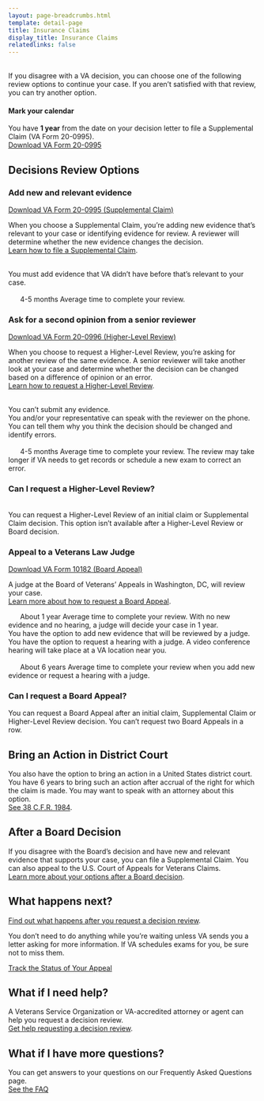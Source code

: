 ```yaml
---
layout: page-breadcrumbs.html
template: detail-page
title: Insurance Claims
display_title: Insurance Claims
relatedlinks: false
---
```

<br>
<div itemprop="description" class="va-introtext">
If you disagree with a VA decision, you can choose one of the following review options to continue your case. If you aren’t satisfied with that review, you can try another option.
</div>

<div class="usa-alert usa-alert-info">
  <div class="usa-alert-body">
    <h4 class="usa-alert-heading">
      Mark your calendar 
    </h4>
    <p class="usa-alert-text">
      You have <b>1 year</b> from the date on your decision letter to file a Supplemental Claim (VA Form 20-0995). 
      <br>
      <a href="/decision-reviews/forms/supplemental-claim-20-0995.pdf">Download VA Form 20-0995</a>
    </p>
  </div>
</div>

## Decisions Review Options

### Add new and relevant evidence
[Download VA Form 20-0995 (Supplemental Claim)](/decision-reviews/forms/supplemental-claim-20-0995.pdf)
<br>

When you choose a Supplemental Claim, you’re adding new evidence that’s relevant to your case or identifying evidence for review. A reviewer will determine whether the new evidence changes the decision. 
<br>
[Learn how to file a Supplemental Claim](#).
<br>
<br>
<div class ="vads-u-display--flex vads-u-margin-y--1">
  <div class="vads-u-flex--auto">
    <span class="heading-level-3" style="margin-right: 1.5rem"><i class="far fa-copy"></i></span>
  </div>
  <div class="vads-u-flex--1">  
    You must add evidence that VA didn’t have before that’s relevant to your case.
  </div>
</div>  
<br>
<div class="card information">
  <span class="number"><span class="heading-level-3"><i class="far fa-clock" style="margin-right: 1.5rem"></i> 4-5 months</span></span>
  <span class="description">Average time to complete your review.</span>
</div>

### Ask for a second opinion from a senior reviewer

[Download VA Form 20-0996 (Higher-Level Review)](/decision-reviews/forms/higher-level-review-20-0996.pdf)
<br>

When you choose to request a Higher-Level Review, you’re asking for another review of the same evidence. A senior reviewer will take another look at your case and determine whether the decision can be changed based on a difference of opinion or an error. 
<br>
[Learn how to request a Higher-Level Review](#).
<br>
<br>
<div class ="vads-u-display--flex vads-u-margin-y--1">
  <div class="vads-u-flex--auto">
    <span class="heading-level-3" style="margin-right: 1.5rem"><i class="far fa-times-circle"></i></span>
  </div>
  <div class="vads-u-flex--1">  
     You can’t submit any evidence.
  </div>
</div>      
<div class ="vads-u-display--flex vads-u-margin-y--1">
  <div class="vads-u-flex--auto">
    <span class="heading-level-3" style="margin-right: 1.5rem"><i class="fas fa-phone"></i></span>
  </div>
  <div class="vads-u-flex--1">
  You and/or your representative can speak with the reviewer on the phone. You can tell them why you think the decision should be changed and identify errors.
  </div>
</div>   
<br>
<div class="card information">
  <span class="number"><span class="heading-level-3"><i class="far fa-clock" style="margin-right: 1.5rem"></i> 4-5 months</span></span>
  <span class="description">Average time to complete your review. The review may take longer if VA needs to get records or schedule a new exam to correct an error.</span>
</div>

### Can I request a Higher-Level Review?
<br>
You can request a Higher-Level Review of an initial claim or Supplemental Claim decision. This option isn’t available after a Higher-Level Review or Board decision.

### Appeal to a Veterans Law Judge
[Download VA Form 10182 (Board Appeal)](#)

A judge at the Board of Veterans’ Appeals in Washington, DC, will review your case. 
<br>
<a href="#">Learn more about how to request a Board Appeal</a>.

<div class="card information">
  <span class="number"><span class="heading-level-3"><i class="far fa-clock" style="margin-right: 1.5rem"></i> About 1 year</span></span>
  <span class="description">Average time to complete your review. With no new evidence and no hearing, a judge will decide your case in 1 year.</span>
</div>
<div class ="vads-u-display--flex vads-u-margin-y--1">
  <div class="vads-u-flex--auto">
    <span class="heading-level-3" style="margin-right: 1.5rem"><i class="far fa-copy"></i></span>
  </div>
  <div class="vads-u-flex--1">  
     You have the option to add new evidence that will be reviewed by a judge.
  </div>   
</div>
<div class ="vads-u-display--flex vads-u-margin-y--1">    
  <div class="vads-u-flex--auto">
    <span class="heading-level-3"><i class="fas fa-user" style="margin-right: 1.5rem"></i></span>
  </div>
  <div class="vads-u-flex--1"> 
    You have the option to request a hearing with a judge. A video conference hearing will take place at a VA location near you.
  </div>
</div>  


<br>


<div class="card information">
  <span class="number"><span class="heading-level-3"><i class="far fa-clock" style="margin-right: 1.5rem"></i> About 6 years</span></span>
  <span class="description">Average time to complete your review when you add new evidence or request a hearing with a judge.
</span>
</div>

### Can I request a Board Appeal?

You can request a Board Appeal after an initial claim, Supplemental Claim or Higher-Level Review decision. You can’t request two Board Appeals in a row.

## Bring an Action in District Court

You also have the option to bring an action in a United States district court. You have 6 years to bring such an action after accrual of the right for which the claim is made. You may want to speak with an attorney about this option.
<br>
[See 38 C.F.R. 1984](#).

## After a Board Decision

If you disagree with the Board’s decision and have new and relevant evidence that supports your case, you can file a Supplemental Claim. You can also appeal to the U.S. Court of Appeals for Veterans Claims.
<br> 
[Learn more about your options after a Board decision](#).

## What happens next?

[Find out what happens after you request a decision review](#). 
<br>

You don’t need to do anything while you’re waiting unless VA sends you a letter asking for more information. If VA schedules exams for you, be sure not to miss them.

<a href="#" class="usa-button-primary">Track the Status of Your Appeal</a>

## What if I need help?

A Veterans Service Organization or VA-accredited attorney or agent can help you request a decision review. 
<br>
[Get help requesting a decision review](#).

## What if I have more questions?

You can get answers to your questions on our Frequently Asked Questions page.
<br>
[See the FAQ](#)